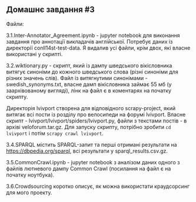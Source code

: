 ## Домашнє завдання #3

Файли:

3.1.Inter-Annotator_Agreement.ipynb - jupyter notebook для виконання завдання про аннотації викладачів англійської. Потребує даних із директорії conll14st-test-data. Я видалив усі файли, крім двох, які власне використані у скрипті.

3.2.wiktionary.py - скрипт, який із дампу шведського вікісловника витягує синоніми до кожного шведського слова (різні синоніми для різних значень слів). Файл із витягнутими синонімами - swedish_synonyms.txt, власне дамп вікісловника займає 55 мб (у заархівованому вигляді), лінк на файл є в коментарях на початку скрипту.

Директорія lvivport створена для відповідного scrapy-project, який витягає всі пости із розділу про велосипеди на форумі lvivport. Власне скрипт - lvivport/lvivport/spiders/lvivport.py, файли з текстами постів - в архіві veloforum.tar.gz. Для запуску скрипту, потрібно зробити `cd lvivport` і потім `scrapy crawl lvivport`.

3.4.SPARQL містить SPARQL-запит та перші отримані результати на https://dbpedia.org/sparql, всі результати у sparql_results.csv.gz.

3.5.CommonCrawl.ipynb - jupyter notebook з аналізом даних одного з файлів лютневого дампу Common Crawl (посилання на файл є на початку ноутбука).

3.6.Crowdsourcing коротко описує, як можна використати краудсорсинг для мого проекту.